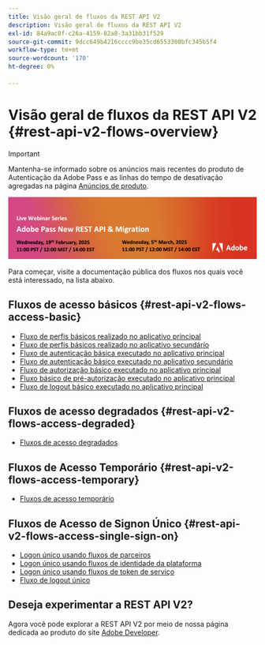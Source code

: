 ```yaml
---
title: Visão geral de fluxos da REST API V2
description: Visão geral de fluxos da REST API V2
exl-id: 84a9ac0f-c26a-4159-82a8-3a31bb31f529
source-git-commit: 9dcc649b4216cccc9be35cd6553308bfc345b5f4
workflow-type: tm+mt
source-wordcount: '170'
ht-degree: 0%

---
```


# Visão geral de fluxos da REST API V2 {#rest-api-v2-flows-overview}

>[!IMPORTANT]
>
> Mantenha-se informado sobre os anúncios mais recentes do produto de Autenticação da Adobe Pass e as linhas do tempo de desativação agregadas na página [Anúncios de produto](/help/authentication/product-announcements.md).

<a href="https://experienceleague.adobe.com/en/docs/pass/authentication/product-announcements">![Série de webinários ao vivo](/help/authentication/assets/rest-api-v2/live-webinar-series-banner.png)</a>

Para começar, visite a documentação pública dos fluxos nos quais você está interessado, na lista abaixo.

## Fluxos de acesso básicos {#rest-api-v2-flows-access-basic}

* [Fluxo de perfis básicos realizado no aplicativo principal](basic-access-flows/rest-api-v2-basic-profiles-primary-application-flow.md)
* [Fluxo de perfis básicos realizado no aplicativo secundário](basic-access-flows/rest-api-v2-basic-profiles-secondary-application-flow.md)
* [Fluxo de autenticação básica executado no aplicativo principal](basic-access-flows/rest-api-v2-basic-authentication-primary-application-flow.md)
* [Fluxo de autenticação básico executado no aplicativo secundário](basic-access-flows/rest-api-v2-basic-authentication-secondary-application-flow.md)
* [Fluxo de autorização básico executado no aplicativo principal](basic-access-flows/rest-api-v2-basic-authorization-primary-application-flow.md)
* [Fluxo básico de pré-autorização executado no aplicativo principal](basic-access-flows/rest-api-v2-basic-preauthorization-primary-application-flow.md)
* [Fluxo de logout básico executado no aplicativo principal](basic-access-flows/rest-api-v2-basic-logout-primary-application-flow.md)

## Fluxos de acesso degradados {#rest-api-v2-flows-access-degraded}

* [Fluxos de acesso degradados](degraded-access-flows/rest-api-v2-access-degraded-flows.md)

## Fluxos de Acesso Temporário {#rest-api-v2-flows-access-temporary}

* [Fluxos de acesso temporário](temporary-access-flows/rest-api-v2-access-temporary-flows.md)

## Fluxos de Acesso de Signon Único {#rest-api-v2-flows-access-single-sign-on}

* [Logon único usando fluxos de parceiros](single-sign-on-access-flows/rest-api-v2-single-sign-on-partner-flows.md)
* [Logon único usando fluxos de identidade da plataforma](single-sign-on-access-flows/rest-api-v2-single-sign-on-platform-identity-flows.md)
* [Logon único usando fluxos de token de serviço](single-sign-on-access-flows/rest-api-v2-single-sign-on-service-token-flows.md)
* [Fluxo de logout único](single-sign-on-access-flows/rest-api-v2-single-sign-on-logout-flow.md)

## Deseja experimentar a REST API V2?

Agora você pode explorar a REST API V2 por meio de nossa página dedicada ao produto do site [Adobe Developer](https://developer.adobe.com/adobe-pass/).
